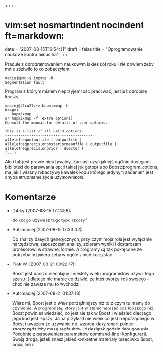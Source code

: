 +++
# vim:set nosmartindent nocindent ft=markdown:
date = "2007-08-15T16:54:31"
draft = false
title = "Oprogramowanie naukowe kontra minus ha"
+++

Pracuję z oprogramowaniem naukowym jakieś pół roku i [nie
powiem](http://automatthias.wordpress.com/2007/07/22/scientists-share-your-source-code/)
żeby mnie zdziwiło to co zobaczyłem:

    maciej@pm:~$ impute -h
    Segmentation fault
    
Program z którym miałem nieprzyjemność pracować, jest już odrobinę lepszy.

    maciej@l2cu27:~> hapmixmap -h
    Usage: 
       hapmixmap 
    or hapmixmap -f [extra options]
    Consult the manual for details of user options.
    
    This is a list of all valid options:
    ----------------------------------------
    allelefreqoutputfile ( outputfile )
    allelefreqprecisionposteriormeanfile ( outputfile )
    allelefreqprecisionprior ( dvector )
    (...)

Ale i tak jest prawie nieużywalny. Zamiast użyć jakiejś ogólnie dostępnej
biblioteki do parsowania opcji takiej jak getopt albo Boost::program_options,
ma jakiś własny robaczywy kawałek kodu którego jedynym zadaniem jest chyba
utrudnianie życia użytkownikom.

# Komentarze

* D4rky (2007-08-15 17:13:58): <p>do czego uzywasz tego typu rzeczy?</p>
* Automaciej (2007-08-15 17:33:02): <p>Do analizy danych genetycznych, przy czym
  moja rola jest wyłącznie narzędziowa, zapuszczam analizy, zbieram wyniki i
  dostarczam profesorowi w strawnej formie. A programy są tak pokręcone że
  potrzeba inżyniera żeby w ogóle z nich korzystać.</p>
* Piotr W. (2007-08-21 00:22:17): <p>Boost jest bardzo niechlujny i niestety
  wielu programistów używa tego szajsu :( dlatego nie ma się co dziwić, że ktoś
  tworzy coś swojego &#8211; choć nie zawsze mu to wychodzi.</p>
* Automaciej (2007-08-21 01:37:18): <p>Wierz mi, Boost jest o <em>wiele</em>
  porządniejszy niż to z czym tu mamy do czynienia. A programista, który jest w
  stanie napisać coś lepszego niż Boost powinien wiedzieć, co jest nie tak w
  Boost i wiedzieć dlaczego jego kod jest lepszy. Ja na przykład nie wiem co
  jest nieporządnego w Boost i uważam że używanie np. wzorca klasy smart pointer
  zaoszczędziłoby masę segfaultów i dziesiątek godzin debugowania. Podobnie z
  parsowaniem parametrów command-line i konfiguracji. Swoją drogą, jeżeli znasz
  jakieś konkretne materiały przeciwko Boost, podaj linki.</p>
